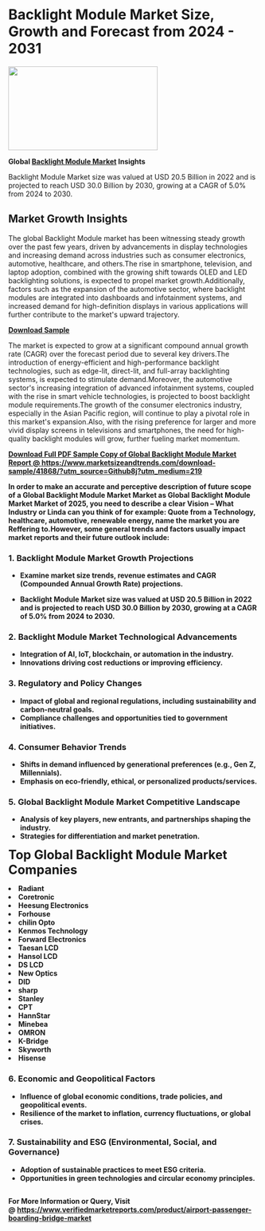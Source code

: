 <H1>Backlight Module Market Size, Growth and Forecast from 2024 - 2031</H1><img class="aligncenter size-medium wp-image-584254" src="https://thirdeyenews.in/wp-content/uploads/2024/09/Global-Market-Research-300x168.jpeg" alt="" width="300" height="168" /><p><strong>Global&nbsp;<a href="https://www.marketsizeandtrends.com/download-sample/41868/?utm_source=Github8j?utm_medium=219">Backlight Module Market</a> Insights</strong></p><p>Backlight Module Market size was valued at USD 20.5 Billion in 2022 and is projected to reach USD 30.0 Billion by 2030, growing at a CAGR of 5.0% from 2024 to 2030.</p><p><h2>Market Growth Insights</h2> <p>The global Backlight Module market has been witnessing steady growth over the past few years, driven by advancements in display technologies and increasing demand across industries such as consumer electronics, automotive, healthcare, and others.The rise in smartphone, television, and laptop adoption, combined with the growing shift towards OLED and LED backlighting solutions, is expected to propel market growth.Additionally, factors such as the expansion of the automotive sector, where backlight modules are integrated into dashboards and infotainment systems, and increased demand for high-definition displays in various applications will further contribute to the market's upward trajectory.</p> <p><strong><a href="#">Download Sample</a></strong></p> <p>The market is expected to grow at a significant compound annual growth rate (CAGR) over the forecast period due to several key drivers.The introduction of energy-efficient and high-performance backlight technologies, such as edge-lit, direct-lit, and full-array backlighting systems, is expected to stimulate demand.Moreover, the automotive sector's increasing integration of advanced infotainment systems, coupled with the rise in smart vehicle technologies, is projected to boost backlight module requirements.The growth of the consumer electronics industry, especially in the Asian Pacific region, will continue to play a pivotal role in this market's expansion.Also, with the rising preference for larger and more vivid display screens in televisions and smartphones, the need for high-quality backlight modules will grow, further fueling market momentum.</p> <p><strong><a href="#"></p><p><span class=""><strong>Download Full PDF Sample Copy of Global Backlight Module Market Report</strong> @ <a href="https://www.marketsizeandtrends.com/download-sample/41868/?utm_source=Github8j?utm_medium=219" target="_blank">https://www.marketsizeandtrends.com/download-sample/41868/?utm_source=Github8j?utm_medium=219</a></span></p><p>In order to make an accurate and perceptive description of future scope of a Global&nbsp;Backlight Module Market Market as Global&nbsp;Backlight Module Market Market of 2025, you need to describe a clear Vision &ndash; What Industry or Linda can you think of for example: Quote from a Technology, healthcare, automotive, renewable energy, name the market you are Reffering to.However, some general trends and factors usually impact market reports and their future outlook include:</p><h3>1.&nbsp;<strong>Backlight Module Market Growth Projections</strong></h3><ul><li>Examine market size trends, revenue estimates and CAGR (Compounded Annual Growth Rate) projections.</li><li><p>Backlight Module Market size was valued at USD 20.5 Billion in 2022 and is projected to reach USD 30.0 Billion by 2030, growing at a CAGR of 5.0% from 2024 to 2030.</p></li></ul><h3>2.&nbsp;<strong>Backlight Module Market Technological Advancements</strong></h3><ul><li>Integration of AI, IoT, blockchain, or automation in the industry.</li><li>Innovations driving cost reductions or improving efficiency.</li></ul><h3>3.&nbsp;<strong>Regulatory and Policy Changes</strong></h3><ul><li>Impact of global and regional regulations, including sustainability and carbon-neutral goals.</li><li>Compliance challenges and opportunities tied to government initiatives.</li></ul><h3>4.&nbsp;<strong>Consumer Behavior Trends</strong></h3><ul><li>Shifts in demand influenced by generational preferences (e.g., Gen Z, Millennials).</li><li>Emphasis on eco-friendly, ethical, or personalized products/services.</li></ul><h3>5.&nbsp;<strong>Global Backlight Module Market Competitive Landscape</strong></h3><ul><li>Analysis of key players, new entrants, and partnerships shaping the industry.</li><li>Strategies for differentiation and market penetration.</li></ul><p data-pm-slice="1 1 []"><span style="color: inherit; font-family: inherit; font-size: 25px;">Top Global Backlight Module Market Companies</span></p><div class="" data-test-id=""><p><li>Radiant</li><li> Coretronic</li><li> Heesung Electronics</li><li> Forhouse</li><li> chilin Opto</li><li> Kenmos Technology</li><li> Forward Electronics</li><li> Taesan LCD</li><li> Hansol LCD</li><li> DS LCD</li><li> New Optics</li><li> DID</li><li> sharp</li><li> Stanley</li><li> CPT</li><li> HannStar</li><li> Minebea</li><li> OMRON</li><li> K-Bridge</li><li> Skyworth</li><li> Hisense</li></p></div><h3>6.&nbsp;<strong>Economic and Geopolitical Factors</strong></h3><ul><li>Influence of global economic conditions, trade policies, and geopolitical events.</li><li>Resilience of the market to inflation, currency fluctuations, or global crises.</li></ul><h3>7.&nbsp;<strong>Sustainability and ESG (Environmental, Social, and Governance)</strong></h3><ul><li>Adoption of sustainable practices to meet ESG criteria.</li><li>Opportunities in green technologies and circular economy principles.</li></ul><h2><strong style="font-size: 14px;">For More Information or Query, Visit @&nbsp;</strong><a style="background-color: #ffffff; font-size: 14px;" href="https://www.marketsizeandtrends.com/report/backlight-module-market/" target="_blank">https://www.verifiedmarketreports.com/product/airport-passenger-boarding-bridge-market</a></h2>